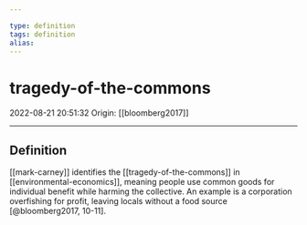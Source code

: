 ```yaml
---

type: definition
tags: definition
alias:
---
```


# tragedy-of-the-commons

2022-08-21 20:51:32
Origin: [[bloomberg2017]] 

---

## Definition

[[mark-carney]] identifies the [[tragedy-of-the-commons]] in [[environmental-economics]], meaning people use common goods for individual benefit while harming the collective. An example is a corporation overfishing for profit, leaving locals without a food source [@bloomberg2017, 10-11].
